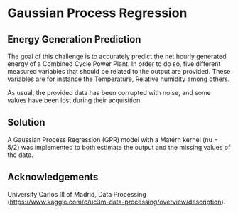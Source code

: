 # Gaussian Process Regression

## Energy Generation Prediction

The goal of this challenge is to accurately predict the net hourly generated energy of a Combined Cycle Power Plant. In order to do so, five different measured variables that should be related to the output are provided. These variables are for instance the Temperature, Relative humidity among others.

As usual, the provided data has been corrupted with noise, and some values have been lost during their acquisition.

## Solution

A Gaussian Process Regression (GPR) model with a Matérn kernel (nu = 5/2) was implemented to both estimate the output and the missing values of the data.

## Acknowledgements

University Carlos III of Madrid, Data Processing (https://www.kaggle.com/c/uc3m-data-processing/overview/description).
